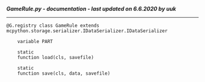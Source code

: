 ***GameRule.py - documentation - last updated on 6.6.2020 by uuk***
___

    @G.registry class GameRule extends mcpython.storage.serializer.IDataSerializer.IDataSerializer

        variable PART

        static
        function load(cls, savefile)

        static
        function save(cls, data, savefile)